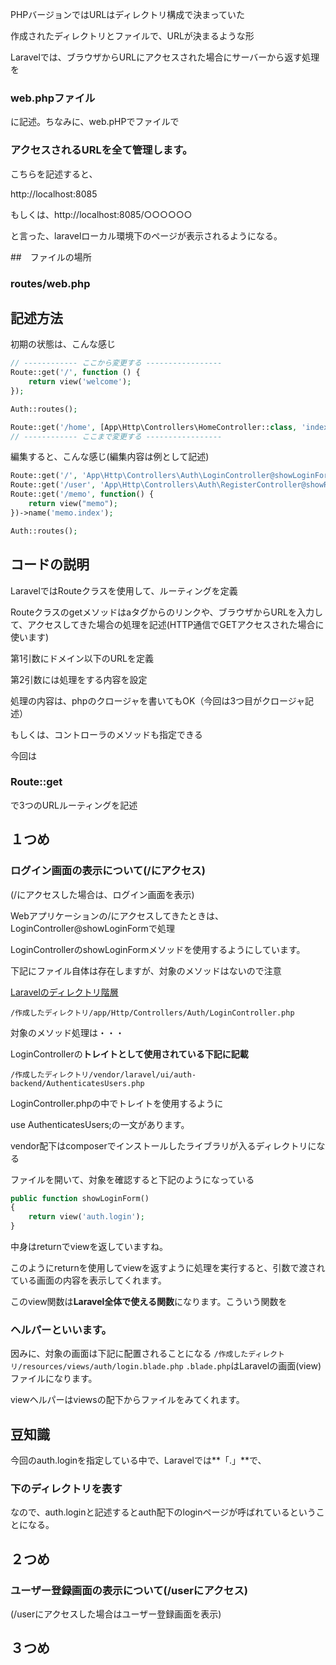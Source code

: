 PHPバージョンではURLはディレクトリ構成で決まっていた

作成されたディレクトリとファイルで、URLが決まるような形

Laravelでは、ブラウザからURLにアクセスされた場合にサーバーから返す処理を

### web.phpファイル
に記述。ちなみに、web.pHPでファイルで

### アクセスされるURLを全て管理します。

こちらを記述すると、

http://localhost:8085 

もしくは、http://localhost:8085/○○○○○○

と言った、laravelローカル環境下のページが表示されるようになる。

##　ファイルの場所

### routes/web.php

## 記述方法

初期の状態は、こんな感じ
```php
// ------------ ここから変更する -----------------
Route::get('/', function () {
    return view('welcome');
});

Auth::routes();

Route::get('/home', [App\Http\Controllers\HomeController::class, 'index'])->name('home');
// ------------ ここまで変更する -----------------

```

編集すると、こんな感じ(編集内容は例として記述)
```php
Route::get('/', 'App\Http\Controllers\Auth\LoginController@showLoginForm')->name('login.index');
Route::get('/user', 'App\Http\Controllers\Auth\RegisterController@showRegistrationForm')->name('user.register');
Route::get('/memo', function() {
    return view("memo");
})->name('memo.index');

Auth::routes();


```

## コードの説明
LaravelではRouteクラスを使用して、ルーティングを定義

Routeクラスのgetメソッドはaタグからのリンクや、ブラウザからURLを入力して、アクセスしてきた場合の処理を記述(HTTP通信でGETアクセスされた場合に使います)

第1引数にドメイン以下のURLを定義

第2引数には処理をする内容を設定

処理の内容は、phpのクロージャを書いてもOK（今回は3つ目がクロージャ記述）

もしくは、コントローラのメソッドも指定できる

今回は

### Route::get

で3つのURLルーティングを記述

## １つめ
### ログイン画面の表示について(/にアクセス)
(/にアクセスした場合は、ログイン画面を表示)

Webアプリケーションの/にアクセスしてきたときは、LoginController@showLoginFormで処理

LoginControllerのshowLoginFormメソッドを使用するようにしています。

下記にファイル自体は存在しますが、対象のメソッドはないので注意

[Laravelのディレクトリ階層](knowledge/PHP/Laravel/各、ディレクトリの意味.md)

`/作成したディレクトリ/app/Http/Controllers/Auth/LoginController.php`

対象のメソッド処理は・・・

LoginControllerの**トレイトとして使用されている下記に記載**

`/作成したディレクトリ/vendor/laravel/ui/auth-backend/AuthenticatesUsers.php`

LoginController.phpの中でトレイトを使用するように

use AuthenticatesUsers;の一文があります。

vendor配下はcomposerでインストールしたライブラリが入るディレクトリになる

ファイルを開いて、対象を確認すると下記のようになっている

```php
public function showLoginForm()
{
    return view('auth.login');
}

```
中身はreturnでviewを返していますね。

このようにreturnを使用してviewを返すように処理を実行すると、引数で渡されている画面の内容を表示してくれます。

このview関数は**Laravel全体で使える関数**になります。こういう関数を

### ヘルパーといいます。

因みに、対象の画面は下記に配置されることになる
`/作成したディレクトリ/resources/views/auth/login.blade.php`
`.blade.php`はLaravelの画面(view)ファイルになります。

viewヘルパーはviewsの配下からファイルをみてくれます。
## 豆知識
今回のauth.loginを指定している中で、Laravelでは**「.」**で、

### 下のディレクトリを表す

なので、auth.loginと記述するとauth配下のloginページが呼ばれているということになる。

## ２つめ
### ユーザー登録画面の表示について(/userにアクセス)
(/userにアクセスした場合はユーザー登録画面を表示)












## ３つめ






